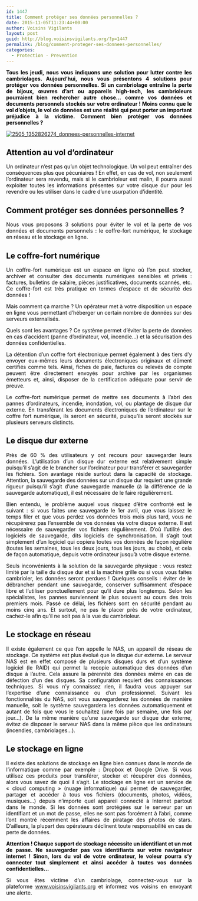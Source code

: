 ```yaml
---
id: 1447
title: Comment protéger ses données personnelles ?
date: 2015-11-05T11:23:44+00:00
author: Voisins Vigilants
layout: post
guid: http://blog.voisinsvigilants.org/?p=1447
permalink: /blog/comment-proteger-ses-donnees-personnelles/
categories:
  - Protection - Prevention
---
```

<p style="text-align: justify;">
  <strong><span style="color: #000000;"><strong><span>Tous les jeudi, nous vous indiquons une solution pour lutter contre les cambriolages. Aujourd&rsquo;hui, nous vous présentons 4 solutions pour protéger vos données personnelles. </span></strong>Si un cambriolage entraîne la perte de bijoux, œuvres d&rsquo;art ou appareils high-tech, les cambrioleurs pourraient bien rechercher autre chose&#8230; comme vos données et documents personnels stockés sur votre ordinateur ! Moins connu que le vol d’objets, le vol de données est une réalité qui peut porter un important préjudice à la victime. Comment bien protéger vos données personnelles ?</span></strong>
</p>

<p style="text-align: justify;">
  <a href="./../../images/2015/10/2505_1352826274_donnees-personnelles-internet.jpg"><img class="aligncenter  wp-image-738" src="./../../images/2015/10/2505_1352826274_donnees-personnelles-internet.jpg" alt="2505_1352826274_donnees-personnelles-internet" /></a>
</p>

<h2 style="font-weight: 400; text-align: justify;">
  <span style="color: #000000;"><strong>Attention au vol d’ordinateur</strong></span>
</h2>

<p style="color: #000000; text-align: justify;">
  Un ordinateur n’est pas qu’un objet technologique. Un vol peut entraîner des conséquences plus que pécuniaires ! En effet, en cas de vol, non seulement l&rsquo;ordinateur sera revendu, mais si le cambrioleur est malin, il pourra aussi exploiter toutes les informations présentes sur votre disque dur pour les revendre ou les utiliser dans le cadre d’une usurpation d’identité.
</p>

<h2 style="color: #000000; text-align: justify;">
  <strong>Comment protéger ses données personnelles ?</strong>
</h2>

<p style="text-align: justify;">
  <span style="color: #000000;">Nous vous proposons 3 solutions pour éviter le vol et la perte de vos données et documents personnels : le coffre-fort numérique, le stockage en réseau et le stockage en ligne.<br /> </span>
</p>

<h2 style="text-align: justify;">
  <span style="color: #000000;">Le coffre-fort numérique</span>
</h2>

<p style="text-align: justify;">
  <span style="color: #000000;">Un coffre-fort numérique est un espace en ligne où l&rsquo;on peut stocker, archiver et consulter des documents numériques sensibles et privés : factures, bulletins de salaire, pièces justificatives, documents scannés, etc. Ce coffre-fort est très pratique en termes d&rsquo;espace et de sécurité des données !</span>
</p>

<p style="text-align: justify;">
  <span style="color: #000000;">Mais comment ça marche ? Un opérateur met à votre disposition un espace en ligne vous permettant d&rsquo;héberger un certain nombre de données sur des serveurs externalisés. </span>
</p>

<p style="text-align: justify;">
  <span style="color: #000000;">Quels sont les avantages ? Ce système permet d&rsquo;éviter la perte de données en cas d&rsquo;accident (panne d&rsquo;ordinateur, vol, incendie&#8230;) et la sécurisation des données confidentielles.</span>
</p>

<p style="text-align: justify;">
  <span style="color: #000000;">La détention d&rsquo;un coffre fort électronique permet également à des tiers d&rsquo;y envoyer eux-mêmes leurs documents électroniques originaux et dûment certifiés comme tels. Ainsi, fiches de paie, factures ou relevés de compte peuvent être directement envoyés pour archive par les organismes émetteurs et, ainsi, disposer de la certification adéquate pour servir de preuve.</span>
</p>

<p style="text-align: justify;">
  <span style="color: #000000;">Le coffre-fort numérique permet de mettre ses documents à l’abri des pannes d’ordinateurs, incendie, inondation, vol, ou plantage de disque dur externe. En transférant les documents électroniques de l’ordinateur sur le coffre fort numérique, ils seront en sécurité, puisqu’ils seront stockés sur plusieurs serveurs distincts.</span>
</p>

<h2 style="text-align: justify;">
  <span style="color: #000000;"><strong>Le disque dur externe</strong></span>
</h2>

<p style="text-align: justify;">
  <span style="color: #000000;">Près de 60 % des utilisateurs y ont recours pour sauvegarder leurs données. L&rsquo;utilisation d&rsquo;un disque dur externe est relativement simple puisqu&rsquo;il s&rsquo;agit de le brancher sur l&rsquo;ordinateur pour transférer et sauvegarder les fichiers. Son avantage réside surtout dans la capacité de stockage. Attention, la sauvegarde des données sur un disque dur requiert une grande rigueur puisqu’il s’agit d’une sauvegarde manuelle (à la différence de la sauvegarde automatique), il est nécessaire de le faire régulièrement. </span>
</p>

<p style="color: #000000; text-align: justify;">
  Bien entendu, le problème auquel vous risquez d’être confronté est le suivant : si vous faites une sauvegarde le 1er avril, que vous laissez le temps filer et que vous perdez vos données trois mois plus tard, vous ne récupérerez pas l’ensemble de vos données via votre disque externe. Il est nécessaire de sauvegarder vos fichiers régulièrement. D’où l’utilité des logiciels de sauvegarde, dits logiciels de synchronisation. Il s’agit tout simplement d’un logiciel qui copiera toutes vos données de façon régulière (toutes les semaines, tous les deux jours, tous les jours, au choix), et cela de façon automatique, depuis votre ordinateur jusqu’à votre disque externe.
</p>

<p style="color: #000000; text-align: justify;">
  Seuls inconvénients à la solution de la sauvegarde physique : vous restez limité par la taille du disque dur et si la machine grille ou si vous vous faites cambrioler, les données seront perdues ! Quelques conseils : éviter de le débrancher pendant une sauvegarde, conserver suffisamment d&rsquo;espace libre et l&rsquo;utiliser ponctuellement pour qu&rsquo;il dure plus longtemps. Selon les spécialistes, les pannes surviennent le plus souvent au cours des trois premiers mois. Passé ce délai, les fichiers sont en sécurité pendant au moins cinq ans. Et surtout, ne pas le placer près de votre ordinateur, cachez-le afin qu&rsquo;il ne soit pas à la vue du cambrioleur.
</p>

<h2 style="color: #000000; text-align: justify;">
  <strong>Le stockage en réseau</strong>
</h2>

<p style="text-align: justify;">
  <span style="color: #000000;">Il existe également ce que l&rsquo;on appelle le NAS, un appareil de réseau de stockage. Ce système est plus évolué que le disque dur externe. Le serveur NAS est en effet composé de plusieurs disques durs et d’un système logiciel (le RAID) qui permet la recopie automatique des données d’un disque à l’autre. Cela assure la pérennité des données même en cas de défection d’un des disques. Sa configuration requiert des connaissances techniques. Si vous n’y connaissez rien, il faudra vous appuyer sur l’expertise d’une connaissance ou d’un professionnel. Suivant les fonctionnalités du NAS, soit vous sauvegarderez les données de manière manuelle, soit le système sauvegardera les données automatiquement et autant de fois que vous le souhaitez (une fois par semaine, une fois par jour…). De la même manière qu’une sauvegarde sur disque dur externe, évitez de disposer le serveur NAS dans la même pièce que les ordinateurs (incendies, cambriolages…).</span>
</p>

<h2 style="color: #000000; text-align: justify;">
  Le stockage en ligne
</h2>

<p style="text-align: justify;">
  <span style="color: #000000;">Il existe des solutions de stockage en ligne bien connues dans le monde de l&rsquo;informatique comme par exemple : Dropbox et Google Drive. Si vous utilisez ces produits pour transférer, stocker et récupérer des données, alors vous savez de quoi il s&rsquo;agit. Le stockage en ligne est un service de &laquo;&nbsp;cloud computing&nbsp;&raquo; (nuage informatique) qui permet de sauvegarder, partager et accéder à tous vos fichiers (documents, photos, vidéos, musiques&#8230;) depuis n&rsquo;importe quel appareil connecté à Internet partout dans le monde. Si les données sont protégées sur le serveur par un identifiant et un mot de passe, elles ne sont pas forcément à l&rsquo;abri, comme l&rsquo;ont montré récemment les affaires de piratage des photos de stars. D&rsquo;ailleurs, la plupart des opérateurs déclinent toute responsabilité en cas de perte de données. </span>
</p>

<p style="text-align: justify;">
  <span style="color: #000000;"><strong>Attention ! Chaque support de stockage nécessite un identifiant et un mot de passe. Ne sauvegarder pas vos identifiants sur votre navigateur internet ! Sinon, lors du vol de votre ordinateur, le voleur pourra s&rsquo;y connecter tout simplement et ainsi accéder à toutes vos données confidentielles&#8230; </strong></span>
</p>

<p style="text-align: justify;">
  <span style="color: #000000;">Si vous êtes victime d&rsquo;un cambriolage, connectez-vous sur la plateforme <a href="http://www.voisinsvigilants.org">www.voisinsvigilants.org</a> et informez vos voisins en envoyant une alerte.</span>
</p>
